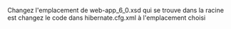 Changez l'emplacement de web-app_6_0.xsd qui se trouve dans la racine est changez le code dans hibernate.cfg.xml à l'emplacement choisi
